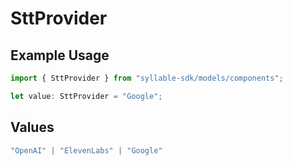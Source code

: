 # SttProvider

## Example Usage

```typescript
import { SttProvider } from "syllable-sdk/models/components";

let value: SttProvider = "Google";
```

## Values

```typescript
"OpenAI" | "ElevenLabs" | "Google"
```
